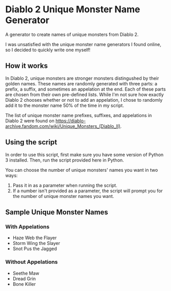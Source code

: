 # Diablo 2 Unique Monster Name Generator
A generator to create names of unique monsters from Diablo 2.

I was unsatisfied with the unique monster name generators I found online, so I decided to quickly write one myself!

## How it works
In Diablo 2, unique monsters are stronger monsters distingushed by their golden names. These names are randomly generated with three parts: a prefix, a suffix, and sometimes an appelation at the end. Each of these parts are chosen from their own pre-defined lists. While I'm not sure how exactly Diablo 2 chooses whether or not to add an appelation, I chose to randomly add it to the monster name 50% of the time in my script.

The list of unique monster name prefixes, suffixes, and appelations in Diablo 2 were found on https://diablo-archive.fandom.com/wiki/Unique_Monsters_(Diablo_II). 

## Using the script
In order to use this script, first make sure you have some version of Python 3 installed. Then, run the script provided here in Python.

You can choose the number of unique monsters' names you want in two ways:
1) Pass it in as a parameter when running the script.
2) If a number isn't provided as a parameter, the script will prompt you for the number of unique monster names you want.

## Sample Unique Monster Names
### With Appelations
- Haze Web the Flayer
- Storm Wing the Slayer
- Snot Pus the Jagged

### Without Appelations
- Seethe Maw
- Dread Grin
- Bone Killer
